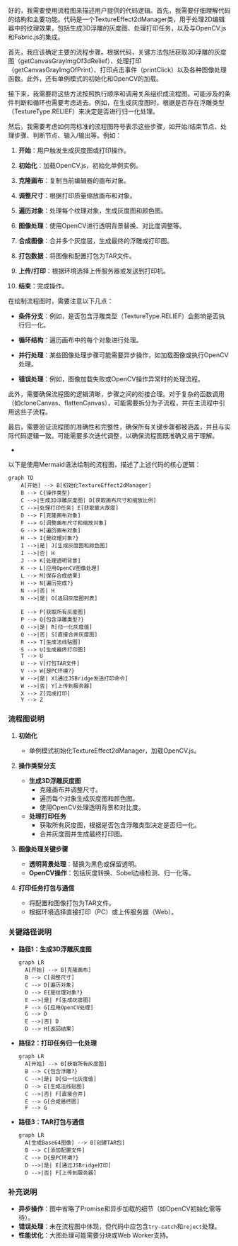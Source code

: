 好的，我需要使用流程图来描述用户提供的代码逻辑。首先，我需要仔细理解代码的结构和主要功能。代码是一个TextureEffect2dManager类，用于处理2D编辑器中的纹理效果，包括生成3D浮雕的灰度图、处理打印任务，以及与OpenCV.js和Fabric.js的集成。

首先，我应该确定主要的流程步骤。根据代码，关键方法包括获取3D浮雕的灰度图（getCanvasGrayImgOf3dRelief）、处理打印（getCanvasGrayImgOfPrint）、打印点击事件（printClick）以及各种图像处理函数。此外，还有单例模式的初始化和OpenCV的加载。

接下来，我需要将这些方法按照执行顺序和调用关系组织成流程图。可能涉及的条件判断和循环也需要考虑进去。例如，在生成灰度图时，根据是否存在浮雕类型（TextureType.RELIEF）来决定是否进行归一化处理。

然后，我需要考虑如何用标准的流程图符号表示这些步骤，如开始/结束节点、处理步骤、判断节点、输入/输出等。例如：

1. **开始**：用户触发生成灰度图或打印操作。

2. **初始化**：加载OpenCV.js，初始化单例实例。

3. **克隆画布**：复制当前编辑器的画布对象。

4. **调整尺寸**：根据打印质量缩放画布和对象。

5. **遍历对象**：处理每个纹理对象，生成灰度图和颜色图。

6. **图像处理**：使用OpenCV进行透明背景替换、对比度调整等。

7. **合成图像**：合并多个灰度层，生成最终的浮雕或打印图。

8. **打包数据**：将图像和配置打包为TAR文件。

9. **上传/打印**：根据环境选择上传服务器或发送到打印机。

10. **结束**：完成操作。

在绘制流程图时，需要注意以下几点：

- **条件分支**：例如，是否包含浮雕类型（TextureType.RELIEF）会影响是否执行归一化。

- **循环结构**：遍历画布中的每个对象进行处理。

- **并行处理**：某些图像处理步骤可能需要异步操作，如加载图像或执行OpenCV处理。

- **错误处理**：例如，图像加载失败或OpenCV操作异常时的处理流程。

此外，需要确保流程图的逻辑清晰，步骤之间的衔接合理。对于复杂的函数调用（如cloneCanvas、flattenCanvas），可能需要拆分为子流程，并在主流程中引用这些子流程。

最后，需要验证流程图的准确性和完整性，确保所有关键步骤都被涵盖，并且与实际代码逻辑一致。可能需要多次迭代调整，以确保流程图既准确又易于理解。

-

以下是使用Mermaid语法绘制的流程图，描述了上述代码的核心逻辑：

```mermaid
graph TD
    A[开始] --> B[初始化TextureEffect2dManager]
    B --> C{操作类型}
    C -->|生成3D浮雕灰度图| D[获取画布尺寸和缩放比例]
    C -->|处理打印任务| E[获取最大厚度]
    D --> F[克隆画布对象]
    F --> G[调整画布尺寸和缩放对象]
    G --> H[遍历画布对象]
    H --> I{是纹理对象?}
    I -->|是| J[生成灰度图和颜色图]
    I -->|否| H
    J --> K[处理透明背景]
    K --> L[应用OpenCV图像处理]
    L --> M[保存合成结果]
    H --> N{遍历完成?}
    N -->|否| H
    N -->|是| O[返回灰度图列表]
    
    E --> P[获取所有灰度图]
    P --> Q{包含浮雕类型?}
    Q -->|是| R[归一化灰度值]
    Q -->|否| S[直接合并灰度图]
    R --> T[生成法线贴图]
    S --> U[生成最终打印图]
    T --> U
    U --> V[打包TAR文件]
    V --> W{是PC环境?}
    W -->|是| X[通过JSBridge发送打印命令]
    W -->|否| Y[上传到服务器]
    X --> Z[完成打印]
    Y --> Z
```

### 流程图说明

1. **初始化**  
   - 单例模式初始化TextureEffect2dManager，加载OpenCV.js。

2. **操作类型分支**  
   - **生成3D浮雕灰度图**  
     - 克隆画布并调整尺寸。
     - 遍历每个对象生成灰度图和颜色图。
     - 使用OpenCV处理透明背景和对比度。
   - **处理打印任务**  
     - 获取所有灰度图，根据是否包含浮雕类型决定是否归一化。
     - 合并灰度图并生成最终打印图。

3. **图像处理关键步骤**  
   - **透明背景处理**：替换为黑色或保留透明。
   - **OpenCV操作**：包括灰度转换、Sobel边缘检测、归一化等。

4. **打印任务打包与通信**  
   - 将配置和图像打包为TAR文件。
   - 根据环境选择直接打印（PC）或上传服务器（Web）。

### 关键路径说明

- **路径1：生成3D浮雕灰度图**  
  ```mermaid
  graph LR
    A[开始] --> B[克隆画布]
    B --> C[调整尺寸]
    C --> D[遍历对象]
    D --> E{是纹理对象?}
    E -->|是| F[生成灰度图]
    F --> G[应用OpenCV处理]
    G --> D
    E -->|否| D
    D --> H[返回结果]
  ```

- **路径2：打印任务归一化处理**  
  ```mermaid
  graph LR
    A[开始] --> B[获取所有灰度图]
    B --> C{包含浮雕?}
    C -->|是| D[归一化灰度值]
    D --> E[生成法线贴图]
    C -->|否| F[直接合并]
    E --> G[合成最终图]
    F --> G
  ```

- **路径3：TAR打包与通信**  
  ```mermaid
  graph LR
    A[生成Base64图像] --> B[创建TAR包]
    B --> C[添加配置文件]
    C --> D{是PC环境?}
    D -->|是| E[通过JSBridge打印]
    D -->|否| F[上传到服务器]
  ```

### 补充说明

- **异步操作**：图中省略了Promise和异步加载的细节（如OpenCV初始化需等待）。
- **错误处理**：未在流程图中体现，但代码中应包含`try-catch`和`reject`处理。
- **性能优化**：大图处理可能需要分块或Web Worker支持。














